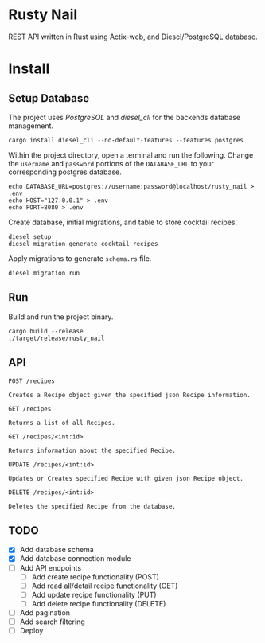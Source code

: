 # Rusty Nail
REST API written in Rust using Actix-web, and Diesel/PostgreSQL database.

# Install
## Setup Database
The project uses _PostgreSQL_ and _diesel\_cli_  for the backends database management.

    cargo install diesel_cli --no-default-features --features postgres

Within the project directory, open a terminal and run the following. Change the `username` and `password` portions of the `DATABASE_URL` to your corresponding postgres database.

    echo DATABASE_URL=postgres://username:password@localhost/rusty_nail > .env
    echo HOST="127.0.0.1" > .env
    echo PORT=8080 > .env

Create database, initial migrations, and table to store cocktail recipes.

    diesel setup
    diesel migration generate cocktail_recipes

Apply migrations to generate `schema.rs` file.

    diesel migration run

## Run
Build and run the project binary.

    cargo build --release
    ./target/release/rusty_nail

## API

`POST /recipes`

    Creates a Recipe object given the specified json Recipe information.

`GET /recipes`

    Returns a list of all Recipes.

`GET /recipes/<int:id>`

    Returns information about the specified Recipe.

`UPDATE /recipes/<int:id>`

    Updates or Creates specified Recipe with given json Recipe object.

`DELETE /recipes/<int:id>`

    Deletes the specified Recipe from the database.



## TODO
- [X] Add database schema
- [X] Add database connection module
- [ ] Add API endpoints
  - [ ] Add create recipe functionality (POST)
  - [ ] Add read all/detail recipe functionality (GET)
  - [ ] Add update recipe functionality (PUT)
  - [ ] Add delete recipe functionality (DELETE)
- [ ] Add pagination
- [ ] Add search filtering
- [ ] Deploy